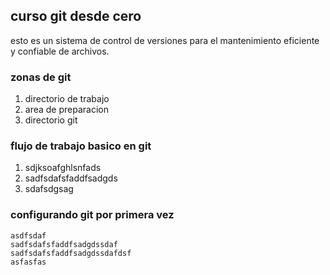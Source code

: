  ## curso git desde cero
esto es un sistema de control de versiones para el mantenimiento eficiente y confiable de archivos.

### zonas de git
1. directorio de trabajo
2. area de preparacion
3. directorio git

### flujo de trabajo basico en git
1. sdjksoafghlsnfads
2. sadfsdafsfaddfsadgds
3. sdafsdgsag

### configurando git por primera vez
```
asdfsdaf
sadfsdafsfaddfsadgdssdaf
sadfsdafsfaddfsadgdssdafdsf
asfasfas
```
